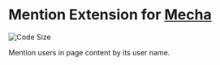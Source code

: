 Mention Extension for [Mecha](https://github.com/mecha-cms/mecha)
=================================================================

![Code Size](https://img.shields.io/github/languages/code-size/mecha-cms/x.mention?color=%23444&style=for-the-badge)

Mention users in page content by its user name.